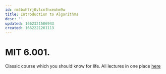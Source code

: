 ```yaml
---
id: rm5bxh7rj0vlcnfhxeohm9w
title: Introduction to Algorithms
desc: ''
updated: 1662321506943
created: 1662221201113
---
```

# MIT 6.001.

Classic course which you should know for life. All lectures in one place [here](https://github.com/ngocuong0105/dendron-wiki/blob/main/vault/assets/files/Engineering/Introduction%20to%20Algorithms%20-%20All%20lecture%20slides.pdf)